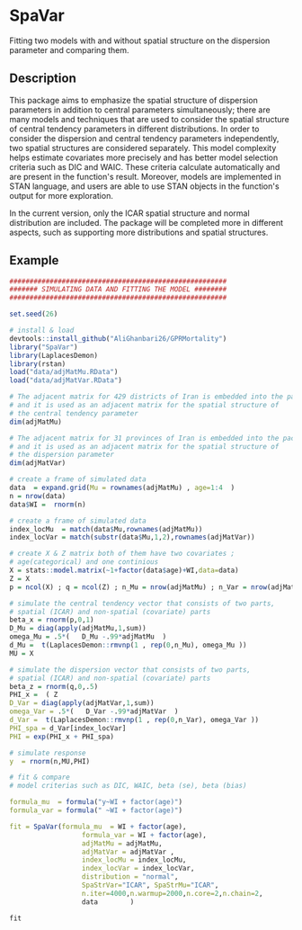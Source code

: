 # SpaVar
Fitting two models with and without spatial structure on the dispersion parameter and comparing them.

## Description
This package aims to emphasize the spatial structure of dispersion parameters in addition to central parameters simultaneously; there are many models and techniques that are used to consider the spatial structure of central tendency parameters in different distributions. In order to consider the dispersion and central tendency parameters independently, two spatial structures are considered separately. This model complexity helps estimate covariates more precisely and has better model selection criteria such as DIC and WAIC. These criteria calculate automatically and are present in the function's result. Moreover, models are implemented in STAN language, and users are able to use STAN objects in the function's output for more exploration.

In the current version, only the ICAR spatial structure and normal distribution are included. The package will be completed more in different aspects, such as supporting more distributions and spatial structures.

## Example

```r
######################################################
####### SIMULATING DATA AND FITTING THE MODEL ########
######################################################

set.seed(26)

# install & load
devtools::install_github("AliGhanbari26/GPRMortality")
library("SpaVar")
library(LaplacesDemon)
library(rstan)
load("data/adjMatMu.RData")
load("data/adjMatVar.RData")

# The adjacent matrix for 429 districts of Iran is embedded into the package,
# and it is used as an adjacent matrix for the spatial structure of
# the central tendency parameter
dim(adjMatMu)

# The adjacent matrix for 31 provinces of Iran is embedded into the package,
# and it is used as an adjacent matrix for the spatial structure of
# the dispersion parameter
dim(adjMatVar)

# create a frame of simulated data
data  = expand.grid(Mu = rownames(adjMatMu) , age=1:4  )
n = nrow(data)
data$WI =  rnorm(n)

# create a frame of simulated data
index_locMu  = match(data$Mu,rownames(adjMatMu))
index_locVar = match(substr(data$Mu,1,2),rownames(adjMatVar))

# create X & Z matrix both of them have two covariates ;
# age(categorical) and one continious
X = stats::model.matrix(~1+factor(data$age)+WI,data=data)
Z = X
p = ncol(X) ; q = ncol(Z) ; n_Mu = nrow(adjMatMu) ; n_Var = nrow(adjMatVar)

# simulate the central tendency vector that consists of two parts,
# spatial (ICAR) and non-spatial (covariate) parts
beta_x = rnorm(p,0,1)
D_Mu = diag(apply(adjMatMu,1,sum))
omega_Mu = .5*(   D_Mu -.99*adjMatMu  )
d_Mu =  t(LaplacesDemon::rmvnp(1 , rep(0,n_Mu), omega_Mu ))
MU = X

# simulate the dispersion vector that consists of two parts,
# spatial (ICAR) and non-spatial (covariate) parts
beta_z = rnorm(q,0,.5)
PHI_x =  ( Z
D_Var = diag(apply(adjMatVar,1,sum))
omega_Var = .5*(   D_Var -.99*adjMatVar  )
d_Var =  t(LaplacesDemon::rmvnp(1 , rep(0,n_Var), omega_Var ))
PHI_spa = d_Var[index_locVar]
PHI = exp(PHI_x + PHI_spa)

# simulate response
y  = rnorm(n,MU,PHI)

# fit & compare
# model criterias such as DIC, WAIC, beta (se), beta (bias)

formula_mu  = formula("y~WI + factor(age)")
formula_var = formula(" ~WI + factor(age)")

fit = SpaVar(formula_mu  = WI + factor(age),
                  formula_var = WI + factor(age),
                  adjMatMu = adjMatMu,
                  adjMatVar = adjMatVar ,
                  index_locMu = index_locMu,
                  index_locVar = index_locVar,
                  distribution = "normal",
                  SpaStrVar="ICAR", SpaStrMu="ICAR",
                  n.iter=4000,n.warmup=2000,n.core=2,n.chain=2,
                  data        )

fit

```

